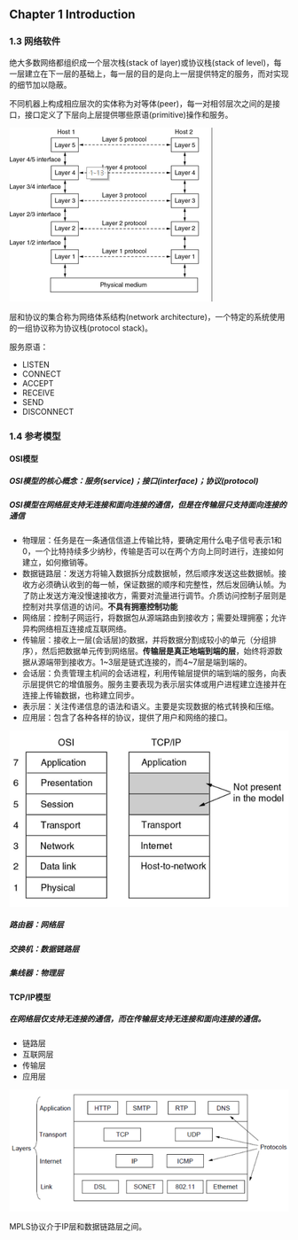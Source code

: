 ## Chapter 1 Introduction

### 1.3 网络软件

绝大多数网络都组织成一个层次栈(stack of layer)或协议栈(stack of level)，每一层建立在下一层的基础上，每一层的目的是向上一层提供特定的服务，而对实现的细节加以隐蔽。

不同机器上构成相应层次的实体称为对等体(peer)，每一对相邻层次之间的是接口，接口定义了下层向上层提供哪些原语(primitive)操作和服务。

![1578224561236](Chapter1.assets/1578224561236.png)

层和协议的集合称为网络体系结构(network architecture)，一个特定的系统使用的一组协议称为协议栈(protocol stack)。

服务原语：

- LISTEN
- CONNECT
- ACCEPT
- RECEIVE
- SEND
- DISCONNECT

### 1.4 参考模型

#### OSI模型

##### OSI模型的核心概念：服务(service)；接口(interface)；协议(protocol)

##### OSI模型在网络层支持无连接和面向连接的通信，但是在传输层只支持面向连接的通信

- 物理层：任务是在一条通信信道上传输比特，要确定用什么电子信号表示1和0，一个比特持续多少纳秒，传输是否可以在两个方向上同时进行，连接如何建立，如何撤销等。
- 数据链路层：发送方将输入数据拆分成数据帧，然后顺序发送这些数据帧。接收方必须确认收到的每一帧，保证数据的顺序和完整性，然后发回确认帧。为了防止发送方淹没慢速接收方，需要对流量进行调节。介质访问控制子层则是控制对共享信道的访问。**不具有拥塞控制功能**
- 网络层：控制子网运行，将数据包从源端路由到接收方；需要处理拥塞；允许异构网络相互连接成互联网络。
- 传输层：接收上一层(会话层)的数据，并将数据分割成较小的单元（分组排序），然后把数据单元传到网络层。**传输层是真正地端到端的层**，始终将源数据从源端带到接收方。1\~3层是链式连接的，而4\~7层是端到端的。
- 会话层：负责管理主机间的会话进程，利用传输层提供的端到端的服务，向表示层提供它的增值服务。服务主要表现为表示层实体或用户进程建立连接并在连接上传输数据，也称建立同步。
- 表示层：关注传递信息的语法和语义。主要是实现数据的格式转换和压缩。
- 应用层：包含了各种各样的协议，提供了用户和网络的接口。

![1578226404457](Chapter1.assets/1578226404457.png)

##### 路由器：网络层

##### 交换机：数据链路层

##### 集线器：物理层

#### TCP/IP模型

##### 在网络层仅支持无连接的通信，而在传输层支持无连接和面向连接的通信。

- 链路层
- 互联网层
- 传输层
- 应用层

![1578227287615](Chapter1.assets/1578227287615.png)

MPLS协议介于IP层和数据链路层之间。